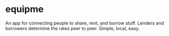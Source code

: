 # equipme
An app for connecting people to share, rent, and borrow stuff. Lenders and borrowers determine the rates peer to peer. Simple, local, easy.
